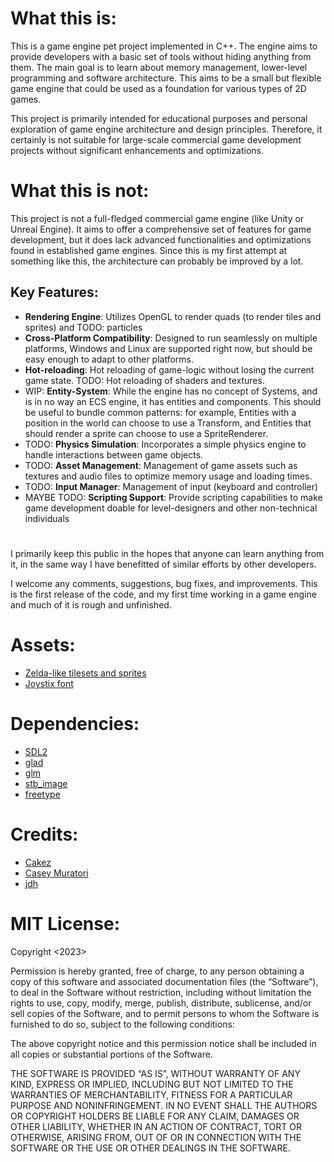 # What this is:
This is a game engine pet project implemented in C++. 
The engine aims to provide developers with a basic set of tools without hiding anything from them.
The main goal is to learn about memory management, lower-level programming and software architecture. 
This aims to be a small but flexible game engine that could be used as a foundation for various types of 2D games.

This project is primarily intended for educational purposes and personal exploration of game engine architecture and design principles. Therefore, it certainly is not suitable for large-scale commercial game development projects without significant enhancements and optimizations.

# What this is not:
This project is not a full-fledged commercial game engine (like Unity or Unreal Engine). 
It aims to offer a comprehensive set of features for game development, but it does lack advanced functionalities and optimizations found in established game engines. Since this is my first attempt at something like this, the architecture can probably be improved by a lot.

## Key Features:
- **Rendering Engine**: Utilizes OpenGL to render quads (to render tiles and sprites) and TODO: particles
- **Cross-Platform Compatibility**: Designed to run seamlessly on multiple platforms, Windows and Linux are supported right now, but should be easy enough to adapt to other platforms.
- **Hot-reloading**: Hot reloading of game-logic without losing the current game state. TODO: Hot reloading of shaders and textures.
- WIP: **Entity-System**: While the engine has no concept of Systems, and is in no way an ECS engine, it has entities and components. This should be useful to bundle common patterns: for example, Entities with a position in the world can choose to use a Transform, and Entities that should render a sprite can choose to use a SpriteRenderer.
- TODO: **Physics Simulation**: Incorporates a simple physics engine to handle interactions between game objects.
- TODO: **Asset Management**: Management of game assets such as textures and audio files to optimize memory usage and loading times.
- TODO: **Input Manager**: Management of input (keyboard and controller)
- MAYBE TODO: **Scripting Support**: Provide scripting capabilities to make game development doable for level-designers and other non-technical individuals

#

I primarily keep this public in the hopes that anyone can learn anything from it, in the same way I have benefitted of similar efforts by other developers.

I welcome any comments, suggestions, bug fixes, and improvements. This is the first release of the code, and my first time working in a game engine and much of it is rough and unfinished.

# Assets:
- [Zelda-like tilesets and sprites](https://opengameart.org/content/zelda-like-tilesets-and-sprites)
- [Joystix font](https://www.1001fonts.com/joystix-font.html)

# Dependencies:
- [SDL2](https://www.libsdl.org/)
- [glad](https://glad.dav1d.de/)
- [glm](https://github.com/g-truc/glm)
- [stb_image](https://github.com/nothings/stb)
- [freetype](https://freetype.org/)

# Credits:
- [Cakez](https://www.youtube.com/@Cakez77)
- [Casey Muratori](https://www.youtube.com/c/MollyRocket)
- [jdh](https://www.youtube.com/@jdh)

# MIT License:
Copyright <2023> <Sergio Bermejo de las Heras>

Permission is hereby granted, free of charge, to any person obtaining a copy of this software and associated documentation files (the “Software”), to deal in the Software without restriction, including without limitation the rights to use, copy, modify, merge, publish, distribute, sublicense, and/or sell copies of the Software, and to permit persons to whom the Software is furnished to do so, subject to the following conditions:

The above copyright notice and this permission notice shall be included in all copies or substantial portions of the Software.

THE SOFTWARE IS PROVIDED “AS IS”, WITHOUT WARRANTY OF ANY KIND, EXPRESS OR IMPLIED, INCLUDING BUT NOT LIMITED TO THE WARRANTIES OF MERCHANTABILITY, FITNESS FOR A PARTICULAR PURPOSE AND NONINFRINGEMENT. IN NO EVENT SHALL THE AUTHORS OR COPYRIGHT HOLDERS BE LIABLE FOR ANY CLAIM, DAMAGES OR OTHER LIABILITY, WHETHER IN AN ACTION OF CONTRACT, TORT OR OTHERWISE, ARISING FROM, OUT OF OR IN CONNECTION WITH THE SOFTWARE OR THE USE OR OTHER DEALINGS IN THE SOFTWARE.
